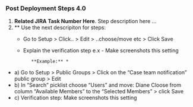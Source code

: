 ### Post Deployment Steps 4.0

1) **Related JIRA Task Number Here**. Step description here ... 
2) ** Use the next descripiton for steps:
      * Go to Setup > Click.. > Edit > ..choose/move etc > Click Save
      * Explain the verification step e.x - Make screenshots this setting

               **Example:** *  
* a)  Go to Setup > Public  Groups > Click on the “Case team notification” public group > Edit 
* b)  In “Search” picklist choose “Users” and move: Diane Cloose from column “Available Members” to the “Selected Members” > click Save
* c)  Verification step: Make screenshots this setting



